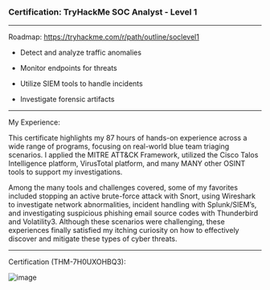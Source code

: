 ### Certification: TryHackMe SOC Analyst - Level 1
____________________________________________________________________________________


Roadmap: https://tryhackme.com/r/path/outline/soclevel1

- Detect and analyze traffic anomalies


- Monitor endpoints for threats


- Utilize SIEM tools to handle incidents


- Investigate forensic artifacts
____________________________________________________________________________________

My Experience:

This certificate highlights my 87 hours of hands-on experience across a wide range of programs, focusing on real-world blue team triaging scenarios. I applied the MITRE ATT&CK Framework, utilized the Cisco Talos Intelligence platform, VirusTotal platform, and many MANY other OSINT tools to support my investigations.

Among the many tools and challenges covered, some of my favorites included stopping an active brute-force attack with Snort, using Wireshark to investigate network abnormalities, incident handling with Splunk/SIEM’s, and investigating suspicious phishing email source codes with Thunderbird and Volatility3. 
Although these scenarios were challenging, these experiences finally satisfied my itching curiosity on how to effectively discover and mitigate these types of cyber threats.
____________________________________________________________________________________

Certification (THM-7H0UXOHBQ3): 

![image](https://github.com/user-attachments/assets/e1d60537-c93e-4cdc-a67e-801438f54f63)

